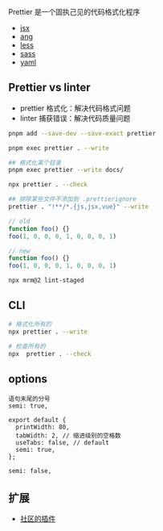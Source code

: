 Prettier 是一个固执己见的代码格式化程序

- [jsx](https://facebook.github.io/jsx/#sec-rationale)
- [ang](https://angular.io/)
- [less](https://lesscss.org/)
- [sass](https://sass-lang.com/)
- [yaml](https://yaml.org/)

## Prettier vs linter

- prettier 格式化：解决代码格式问题
- linter 捕获错误：解决代码质量问题

```sh
pnpm add --save-dev --save-exact prettier

pnpm exec prettier . --write

## 格式化某个目录
pnpm exec prettier --write docs/

npx prettier . --check

## 排除某些文件不添加到 .prettierignore
prettier . "!**/*.{js,jsx,vue}" --write
```

```js
// old
function foo() {}
foo(1, 0, 0, 0, 1, 0, 0, 0, 1)

// new
function foo() {}
foo(1, 0, 0, 0, 1, 0, 0, 0, 1)
```

```sh
npx mrm@2 lint-staged
```

## CLI

```sh
# 格式化所有的
npx prettier . --write

# 检查所有的
npx  prettier . --check
```

## options

```
语句末尾的分号
semi: true,

export default {
  printWidth: 80,
  tabWidth: 2, // 缩进级别的空格数
  useTabs: false, // default
  semi: true,
};

semi: false,

```

## 扩展

- [社区的插件](https://prettier.io/docs/en/plugins#community-plugins)
